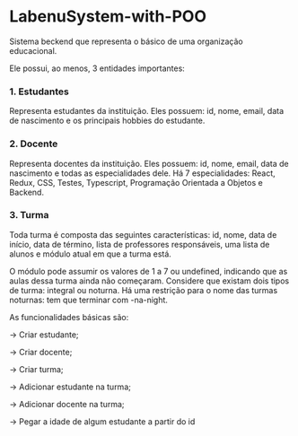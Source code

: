 # LabenuSystem-with-POO
Sistema beckend que representa o básico de uma organização educacional.


Ele possui, ao menos, 3 entidades importantes:

### 1. Estudantes

Representa estudantes da instituição. Eles possuem: id, nome, email, data de nascimento e os principais hobbies do estudante.

### 2. Docente

Representa docentes da instituição. Eles possuem: id, nome, email, data de nascimento e todas as especialidades dele. Há 7 especialidades: React, Redux, CSS, Testes, Typescript, Programação Orientada a Objetos e Backend.

### 3. Turma

Toda turma é composta das seguintes características: id, nome, data de início, data de término, lista de professores responsáveis, uma lista de alunos e módulo atual em que a turma está.

O módulo pode assumir os valores de 1 a 7 ou undefined, indicando que as aulas dessa turma ainda não começaram.   Considere que existam dois tipos de turma: integral ou noturna. Há uma restrição para o nome das turmas noturnas: tem que terminar com -na-night.

As funcionalidades básicas são:

→ Criar estudante;

→ Criar docente;

→ Criar turma;

→ Adicionar estudante na turma;

→ Adicionar docente na turma;

→ Pegar a idade de algum estudante a partir do id
